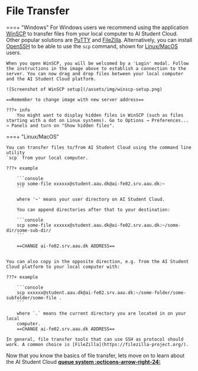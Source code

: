 # File Transfer
===+ "Windows"
	For Windows users we recommend using the application [WinSCP](https://winscp.net/eng/docs/lang:da) to transfer files from your local computer to AI Student Cloud. Other popular solutions are [PuTTY](https://www.putty.org/) and [FileZilla](https://filezilla-project.org/). Alternatively, you can install [OpenSSH](https://learn.microsoft.com/en-us/windows-server/administration/openssh/openssh_install_firstuse?tabs=gui) to be able to use the `scp` command, shown for [Linux/MacOS](http://localhost:8000/getting-started/file-transfer/#__tabbed_1_2) users.

	When you open WinSCP, you will be welcomed by a 'Login' modal. Follow the instructions in the image above to establish a connection to the server. You can now drag and drop files between your local computer and the AI Student Cloud platform.

	![Screenshot of WinSCP setup](/assets/img/winscp-setup.png)
	
	==Remember to change image with new server address==

	???+ info
		You might want to display hidden files in WinSCP (such as files starting with a dot on Linux systems). Go to Options → Preferences... → Panels and turn on "Show hidden files".

===+ "Linux/MacOS"

	You can transfer files to/from AI Student Cloud using the command line utility
	`scp` from your local computer.

	???+ example

		```console
		scp some-file xxxxxx@student.aau.dk@ai-fe02.srv.aau.dk:~
		```
		
		where '~' means your user directory on AI Student Cloud. 

		You can append directories after that to your destination:

		```console
		scp some-file xxxxxx@student.aau.dk@ai-fe02.srv.aau.dk:~/some-dir/some-sub-dir/
		```

		==CHANGE ai-fe02.srv.aau.dk ADDRESS==


	You can also copy in the opposite direction, e.g. from the AI Student Cloud platform to your local computer with:

	???+ example

		```console
		scp xxxxxx@student.aau.dk@ai-fe02.srv.aau.dk:~/some-folder/some-subfolder/some-file .
		```
		
		where `.` means the current directory you are located in on your local
		computer.
		==CHANGE ai-fe02.srv.aau.dk ADDRESS==

	In general, file transfer tools that can use SSH as protocol should
	work. A common choice is [FileZilla](https://filezilla-project.org/).

Now that you know the basics of file transfer, lets move on to learn about the AI Student Cloud <span style="color: var(--md-primary-fg-color); font-weight: 700;"><a href="/getting-started/queue-system">queue system :octicons-arrow-right-24:</a></span>